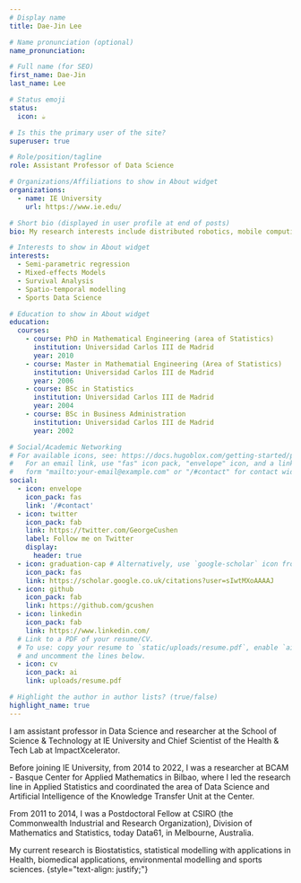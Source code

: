 ```yaml
---
# Display name
title: Dae-Jin Lee

# Name pronunciation (optional)
name_pronunciation: 

# Full name (for SEO)
first_name: Dae-Jin
last_name: Lee

# Status emoji
status:
  icon: ☕️

# Is this the primary user of the site?
superuser: true

# Role/position/tagline
role: Assistant Professor of Data Science

# Organizations/Affiliations to show in About widget
organizations:
  - name: IE University
    url: https://www.ie.edu/

# Short bio (displayed in user profile at end of posts)
bio: My research interests include distributed robotics, mobile computing and programmable matter.

# Interests to show in About widget
interests:
  - Semi-parametric regression
  - Mixed-effects Models
  - Survival Analysis
  - Spatio-temporal modelling
  - Sports Data Science

# Education to show in About widget
education:
  courses:
    - course: PhD in Mathematical Engineering (area of Statistics)
      institution: Universidad Carlos III de Madrid
      year: 2010
    - course: Master in Mathematial Engineering (Area of Statistics)
      institution: Universidad Carlos III de Madrid
      year: 2006
    - course: BSc in Statistics
      institution: Universidad Carlos III de Madrid
      year: 2004
    - course: BSc in Business Administration
      institution: Universidad Carlos III de Madrid
      year: 2002

# Social/Academic Networking
# For available icons, see: https://docs.hugoblox.com/getting-started/page-builder/#icons
#   For an email link, use "fas" icon pack, "envelope" icon, and a link in the
#   form "mailto:your-email@example.com" or "/#contact" for contact widget.
social:
  - icon: envelope
    icon_pack: fas
    link: '/#contact'
  - icon: twitter
    icon_pack: fab
    link: https://twitter.com/GeorgeCushen
    label: Follow me on Twitter
    display:
      header: true
  - icon: graduation-cap # Alternatively, use `google-scholar` icon from `ai` icon pack
    icon_pack: fas
    link: https://scholar.google.co.uk/citations?user=sIwtMXoAAAAJ
  - icon: github
    icon_pack: fab
    link: https://github.com/gcushen
  - icon: linkedin
    icon_pack: fab
    link: https://www.linkedin.com/
  # Link to a PDF of your resume/CV.
  # To use: copy your resume to `static/uploads/resume.pdf`, enable `ai` icons in `params.yaml`,
  # and uncomment the lines below.
  - icon: cv
    icon_pack: ai
    link: uploads/resume.pdf

# Highlight the author in author lists? (true/false)
highlight_name: true
---
```


I am assistant professor in Data Science and researcher at the School of Science & Technology at IE University and Chief Scientist of the Health & Tech Lab at ImpactXcelerator. 

Before joining IE University, from 2014 to 2022, I was a researcher at BCAM - Basque Center for Applied Mathematics in Bilbao, where I led the research line in Applied Statistics and coordinated the area of Data Science and Artificial Intelligence of the Knowledge Transfer Unit at the Center. 

From 2011 to 2014, I was a Postdoctoral Fellow at CSIRO (the Commonwealth Industrial and Research Organization), Division of Mathematics and Statistics, today Data61, in Melbourne, Australia.

My current research is Biostatistics, statistical modelling with applications in Health, biomedical applications, environmental modelling and sports sciences.
{style="text-align: justify;"}
